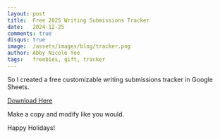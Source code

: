```yaml
---
layout: post
title:  Free 2025 Writing Submissions Tracker
date:   2024-12-25 
comments: true
disqus: true
image:  /assets/images/blog/tracker.png
author: Abby Nicole Yee
tags:   freebies, gift, tracker
---
```


So I created a free customizable writing submissions tracker in Google Sheets.  

<p class="paragraph-lg"><a href="https://docs.google.com/spreadsheets/d/1Ig98OD3g4oTDIGXHjQ2EM2vhTMn6mJDPIjOSRHs-3yM/edit?usp=sharing)" class="btn btn-info" role="button">Download Here</a></p>

Make a copy and modify like you would. 

Happy Holidays!  

